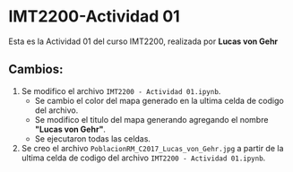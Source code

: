 # IMT2200-Actividad 01

Esta es la Actividad 01 del curso IMT2200, realizada por **Lucas von Gehr**

## Cambios:

1. Se modifico el archivo ``IMT2200 - Actividad 01.ipynb``.
    * Se cambio el color del mapa generado en la ultima celda de codigo del archivo.
    * Se modifico el titulo del mapa generando agregando el nombre **"Lucas von Gehr"**.
    * Se ejecutaron todas las celdas.
2. Se creo el archivo ``PoblacionRM_C2017_Lucas_von_Gehr.jpg`` a partir de la ultima celda de codigo del archivo ``IMT2200 - Actividad 01.ipynb``.
